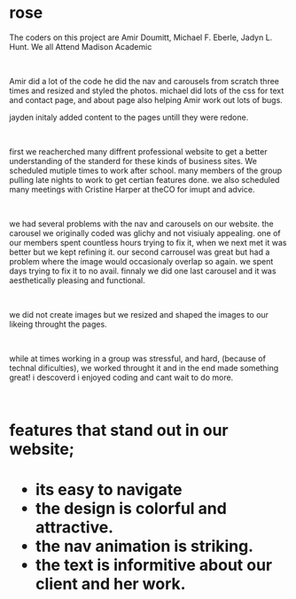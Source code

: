 # rose
 <p>The coders on this project are Amir Doumitt, Michael F. Eberle, Jadyn L. Hunt. We all Attend Madison Academic</p> 

<br> 

<p>Amir did a lot of the code he did the nav and carousels from scratch three times and resized and styled the photos. michael did lots of the css for text and contact page, and about page also helping Amir work out lots of bugs. 

jayden initaly added content to the pages untill they were redone.</p> 

<br> 

<p>first we reacherched many diffrent professional website to get a better understanding of the standerd for these kinds of business sites. We scheduled mutiple times to work after school. many members of the group pulling late nights to work to get certian features done. we also scheduled many meetings with Cristine Harper at theCO for imupt and advice.</p> 

<br> 

<p>we had several problems with the nav and carousels on our website. the carousel we originally coded was glichy and not visiualy appealing. one of our members spent countless hours trying to fix it, when we next met it was better but we kept refining it. our second carrousel was great but had a problem where the image would occasionaly overlap so again. we spent days trying to fix it to no avail. finnaly we did one last carousel and it was aesthetically pleasing and functional.</p> 

<br> 

<p>we did not create images but we resized and shaped the images to our likeing throught the pages.</p> 

<br> 

<p>while at times working in a group was stressful, and hard, (because of technal dificulties), we worked throught it and in the end made something great! i descoverd i enjoyed coding and cant wait to do more.</p> 

<br> 

<h1>features that stand out in our website;<h1> 

<ul> 

<li>its easy to navigate</li> 

<li>the design is colorful and attractive.</li> 

<li>the nav animation is striking.</li> 

<li>the text is informitive about our client and her work.</li> 

</ul> 

 
